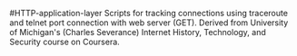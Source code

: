 #HTTP-application-layer
Scripts for tracking connections using traceroute and telnet port connection with web server (GET). Derived from University of Michigan's (Charles Severance) Internet History, Technology, and Security course on Coursera.
